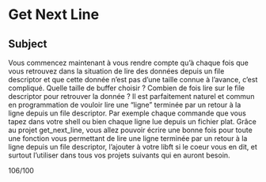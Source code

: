 # Get Next Line

## Subject
Vous commencez maintenant à vous rendre compte qu’à chaque fois que vous retrouvez dans la situation de lire des données depuis un file descriptor et que cette donnée
n’est pas d’une taille connue à l’avance, c’est compliqué. Quelle taille de buffer choisir ?
Combien de fois lire sur le file descriptor pour retrouver la donnée ?
Il est parfaitement naturel et commun en programmation de vouloir lire une “ligne”
terminée par un retour à la ligne depuis un file descriptor. Par exemple chaque commande
que vous tapez dans votre shell ou bien chaque ligne lue depuis un fichier plat.
Grâce au projet get_next_line, vous allez pouvoir écrire une bonne fois pour toute
une fonction vous permettant de lire une ligne terminée par un retour à la ligne depuis
un file descriptor, l’ajouter à votre libft si le coeur vous en dit, et surtout l’utiliser dans
tous vos projets suivants qui en auront besoin.

106/100
